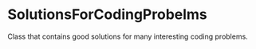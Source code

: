 # SolutionsForCodingProbelms
Class that contains good solutions for many interesting coding problems.
